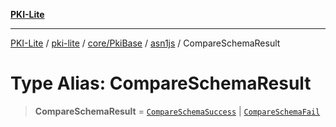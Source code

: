 [**PKI-Lite**](../../../../../../README.md)

---

[PKI-Lite](../../../../../../README.md) / [pki-lite](../../../../../README.md) / [core/PkiBase](../../../README.md) / [asn1js](../README.md) / CompareSchemaResult

# Type Alias: CompareSchemaResult

> **CompareSchemaResult** = [`CompareSchemaSuccess`](../interfaces/CompareSchemaSuccess.md) \| [`CompareSchemaFail`](../interfaces/CompareSchemaFail.md)
